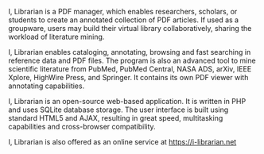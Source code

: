I, Librarian is a PDF manager, which enables researchers, scholars, or students to create an annotated collection of PDF articles. If used as a groupware, users may build their virtual library collaboratively, sharing the workload of literature mining.

I, Librarian enables cataloging, annotating, browsing and fast searching in reference data and PDF files. The program is also an advanced tool to mine scientific literature from PubMed, PubMed Central, NASA ADS, arXiv, IEEE Xplore, HighWire Press, and Springer. It contains its own PDF viewer with annotating capabilities.

I, Librarian is an open-source web-based application. It is written in PHP and uses SQLite database storage. The user interface is built using standard HTML5 and AJAX, resulting in great speed, multitasking capabilities and cross-browser compatibility.

I, Librarian is also offered as an online service at https://i-librarian.net